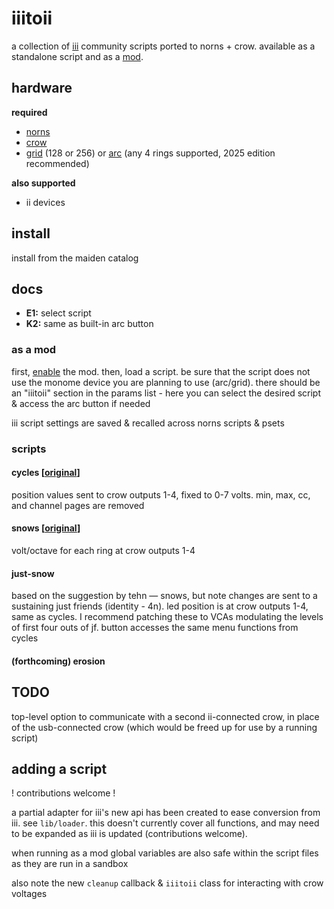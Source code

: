 # iiitoii

 a collection of [iii](https://monome.org/docs/iii/) community scripts ported to norns + crow. available as a standalone script and as a [mod](https://monome.org/docs/norns/mods/).

## hardware

**required**

- [norns](https://github.com/p3r7/awesome-monome-norns)
- [crow](https://monome.org/docs/crow/)
- [grid](https://monome.org/docs/grid/) (128 or 256) or [arc](https://monome.org/docs/arc) (any 4 rings supported, 2025 edition recommended)

**also supported**

- ii devices

## install

install from the maiden catalog

 ## docs
 - **E1:** select script
 - **K2:** same as built-in arc button

### as a mod

first, [enable](https://monome.org/docs/norns/mods/#enabling--disabling-a-mod) the mod. then, load a script. be sure that the script does not use the monome device you are planning to use (arc/grid). there should be an "iiitoii" section in the params list - here you can select the desired script & access the arc button if needed

iii script settings are saved & recalled across norns scripts & psets

### scripts

#### cycles [[original](https://monome.org/docs/iii/library/cycles)]

position values sent to crow outputs 1-4, fixed to 0-7 volts. min, max, cc, and channel pages are removed

#### snows [[original](https://monome.org/docs/iii/library/snows)]

volt/octave for each ring at crow outputs 1-4

#### just-snow

based on the suggestion by tehn — snows, but note changes are sent to a sustaining just friends (identity - 4n). led position is at crow outputs 1-4, same as cycles. I recommend patching these to VCAs modulating the levels of first four outs of jf. button accesses the same menu functions from cycles

#### (forthcoming) erosion

## TODO

top-level option to communicate with a second ii-connected crow, in place of the usb-connected crow (which would be freed up for use by a running script)

## adding a script

! contributions welcome !

a partial adapter for iii's new api has been created to ease conversion from iii. see `lib/loader`. this doesn't currently cover all functions, and may need to be expanded as iii is updated (contributions welcome).

when running as a mod global variables are also safe within the script files as they are run in a sandbox

also note the new `cleanup` callback & `iiitoii` class for interacting with crow voltages

